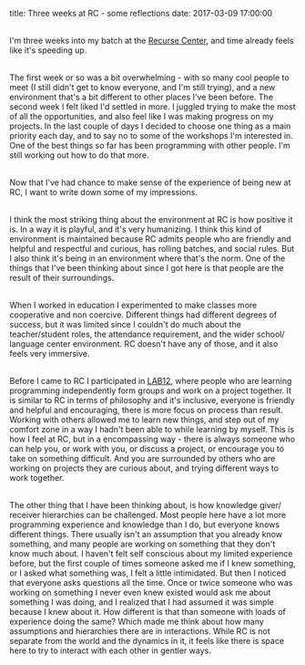 title: Three weeks at RC - some reflections
date: 2017-03-09 17:00:00

<br>I'm three weeks into my batch at the [Recurse Center](https://www.recurse.com/), and time already feels like it's speeding up.  

<br>The first week or so was a bit overwhelming -  with so many cool people to meet (I still didn't get to know everyone, and I'm still trying), and a new environment that's a bit different to other places I've been before.  The second week I felt liked I'd settled in more.  I juggled trying  to make the most of all the opportunities, and also feel like I was making progress on my projects.  In the last couple of days I decided to choose one thing as a main priority each day, and to say no to some of the workshops I'm interested in.  One of the best things so far has been programming with other people.  I'm still working out how to do that more.

<br>Now that I've had chance to make sense of the experience of being new at RC, I want to write down some of my impressions.

<br>I think the most striking thing about the environment at RC is how positive it is.  In a way it is playful, and it's very humanizing.  I think this kind of environment is maintained because RC admits people who are friendly and helpful and respectful and curious, has rolling batches, and social rules.  But I also think it's being in an environment where that's the norm.  One of the things that I've been thinking about since I got here is that people are the result of their surroundings.

<br>When I worked in education I experimented to make classes more cooperative and non coercive.  Different things had different degrees of success, but it was limited since I couldn't do much about the teacher/student roles, the attendance requirement, and the wider school/ language center environment.  RC doesn't have any of those, and it also feels very immersive.  

<br>Before I came to RC I participated in [LAB12](http://www.pitonneux.com/#3), where people who are learning programming independently form groups and work on a project together.  It is similar to RC in terms of philosophy and it's inclusive, everyone is friendly and helpful and encouraging, there is more focus on process than result.  Working with others  allowed me to learn new things, and step out of my comfort zone in a way I hadn't been able to while learning by myself.  This is how I feel at RC, but in a encompassing way - there is always someone who can help you, or work with you, or discuss a project, or encourage you to take on something difficult.  And you are surrounded by others who are working on projects they are curious about, and trying different ways to work together.  

<br>The other thing that I have been thinking about, is how knowledge giver/ receiver hierarchies can be challenged.  Most people here have a lot more programming experience and knowledge than I do, but everyone knows different things.  There usually isn't an assumption that you already know something, and many people are working on something that they don't know much about.  I haven't felt self conscious about my limited experience before, but the first couple of times someone asked me if I knew something, or I asked what something was, I felt a little intimidated.  But then I noticed that everyone asks questions all the time.  Once or twice someone who was working on something I never even knew existed would ask me about something I was doing, and I realized that I had assumed it was simple because I knew about it.  How different is that than someone with loads of experience doing the same?  Which made me think about how many assumptions and hierarchies there are in interactions.  While RC is not separate from the world and the dynamics in it,  it feels like there is space here to try to interact with each other in gentler ways.  

